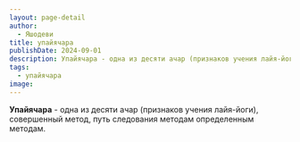 ```yaml
---
layout: page-detail
author:
  - Яшодеви
title: упайячара
publishDate: 2024-09-01
description: Упайячара - одна из десяти ачар (признаков учения лайя-йоги), совершенный метод, путь следования методам определенным методам.
tags:
  - упайячара
image:
---
```

**Упайячара** - одна из десяти ачар (признаков учения лайя-йоги), совершенный метод, путь следования методам определенным методам.

